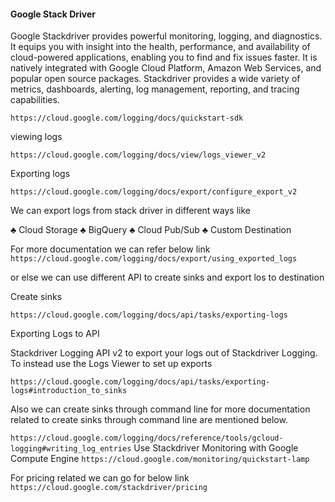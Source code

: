 
#### Google Stack Driver

Google Stackdriver provides powerful monitoring, logging, and diagnostics. It equips you with insight into the health, performance, and availability of cloud-powered applications, enabling you to find and fix issues faster. It is natively integrated with Google Cloud Platform, Amazon Web Services, and popular open source packages. Stackdriver provides a wide variety of metrics, dashboards, alerting, log management, reporting, and tracing capabilities.

```https://cloud.google.com/logging/docs/quickstart-sdk```

viewing logs

```https://cloud.google.com/logging/docs/view/logs_viewer_v2```
 
Exporting logs

```https://cloud.google.com/logging/docs/export/configure_export_v2```

We can export logs from stack driver in different ways like

♣	Cloud Storage
♣	BigQuery
♣	Cloud Pub/Sub
♣	Custom Destination

For more documentation we can refer below link 
```https://cloud.google.com/logging/docs/export/using_exported_logs```

or else we can use different API to create sinks and export los to destination

Create sinks

```https://cloud.google.com/logging/docs/api/tasks/exporting-logs```


Exporting Logs to API

Stackdriver Logging API v2 to export your logs out of Stackdriver Logging. To instead use the Logs Viewer to set up exports

```https://cloud.google.com/logging/docs/api/tasks/exporting-logs#introduction_to_sinks```

Also we can create sinks through command line for more documentation related to create sinks through command line are mentioned below.

```https://cloud.google.com/logging/docs/reference/tools/gcloud-logging#writing_log_entries```
Use Stackdriver Monitoring with Google Compute Engine
```https://cloud.google.com/monitoring/quickstart-lamp```

For pricing related we can go for below link
```https://cloud.google.com/stackdriver/pricing```


